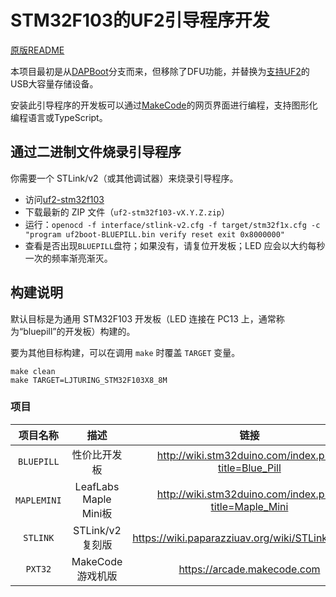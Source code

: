 # STM32F103的UF2引导程序开发

[原版README](./README_en.md)

本项目最初是从[DAPBoot](https://github.com/devanlai/dapboot)分支而来，但移除了DFU功能，并替换为[支持UF2](https://github.com/Microsoft/uf2)的USB大容量存储设备。

安装此引导程序的开发板可以通过[MakeCode](https://maker.makecode.com)的网页界面进行编程，支持图形化编程语言或TypeScript。

## 通过二进制文件烧录引导程序

你需要一个 STLink/v2（或其他调试器）来烧录引导程序。

- 访问[uf2-stm32f103](https://github.com/mmoskal/uf2-stm32f103/releases)
- 下载最新的 ZIP 文件（`uf2-stm32f103-vX.Y.Z.zip`）
- 运行：`openocd -f interface/stlink-v2.cfg -f target/stm32f1x.cfg -c "program uf2boot-BLUEPILL.bin verify reset exit 0x8000000"`
- 查看是否出现`BLUEPILL`盘符；如果没有，请复位开发板；LED 应会以大约每秒一次的频率渐亮渐灭。

## 构建说明

默认目标是为通用 STM32F103 开发板（LED 连接在 PC13 上，通常称为“bluepill”的开发板）构建的。

要为其他目标构建，可以在调用 `make` 时覆盖 `TARGET` 变量。

```shell
make clean
make TARGET=LJTURING_STM32F103X8_8M
```

### 项目

| 项目名称 | 描述 | 链接 |
| :-: | :-: | :-: |
| `BLUEPILL` | 性价比开发板 | http://wiki.stm32duino.com/index.php?title=Blue_Pill |
| `MAPLEMINI` | LeafLabs Maple Mini板 | http://wiki.stm32duino.com/index.php?title=Maple_Mini |
| `STLINK` | STLink/v2复刻版 | https://wiki.paparazziuav.org/wiki/STLink#Clones |
| `PXT32` | MakeCode游戏机版 | https://arcade.makecode.com |

